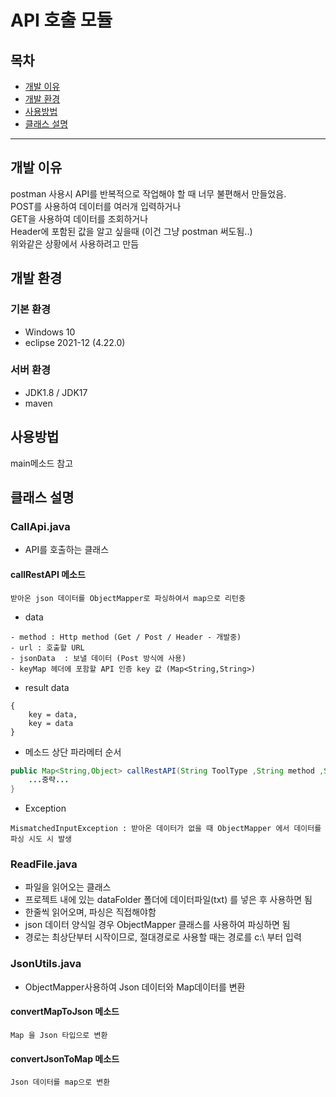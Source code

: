 # API 호출 모듈

## 목차
- [개발 이유](#개발-이유)
- [개발 환경](#개발-환경)
- [사용방법](#사용방법)
- [클래스 설명](#클래스-설명)

---
## 개발 이유
postman 사용시 API를 반복적으로 작업해야 할 때 너무 불편해서 만들었음.<br>
POST를 사용하여 데이터를 여러개 입력하거나<br>
GET을 사용하여 데이터를 조회하거나<br>
Header에 포함된 값을 알고 싶을때 (이건 그냥 postman 써도됨..)<br>
위와같은 상황에서 사용하려고 만듬


## 개발 환경
### 기본 환경
- Windows 10
- eclipse 2021-12 (4.22.0)

### 서버 환경
- JDK1.8 / JDK17 
- maven


## 사용방법
main메소드 참고


## 클래스 설명

### CallApi.java
- API를 호출하는 클래스

#### callRestAPI 메소드
    받아온 json 데이터를 ObjectMapper로 파싱하여서 map으로 리턴중

- data 

```text
- method : Http method (Get / Post / Header - 개발중)
- url : 호출할 URL
- jsonData  : 보낼 데이터 (Post 방식에 사용)
- keyMap 헤더에 포함할 API 인증 key 값 (Map<String,String>)
```

- result data

``` Map
{
	key = data,
	key = data
}
```

- 메소드 상단 파라메터 순서

```java
public Map<String,Object> callRestAPI(String ToolType ,String method ,String url , String jsonData) {
	...중략...
}
```

- Exception 

```text
MismatchedInputException : 받아온 데이터가 없을 때 ObjectMapper 에서 데이터를 파싱 시도 시 발생
```

### ReadFile.java
- 파일을 읽어오는 클래스
- 프로젝트 내에 있는 dataFolder 폴더에 데이터파일(txt) 를 넣은 후 사용하면 됨
- 한줄씩 읽어오며, 파싱은 직접해야함
- json 데이터 양식일 경우 ObjectMapper 클래스를 사용하여 파싱하면 됨
- 경로는 최상단부터 시작이므로, 절대경로로 사용할 때는 경로를 c:\\ 부터 입력

###  JsonUtils.java 
- ObjectMapper사용하여 Json 데이터와 Map데이터를 변환
#### convertMapToJson 메소드 
    Map 을 Json 타입으로 변환
#### convertJsonToMap 메소드
    Json 데이터를 map으로 변환
